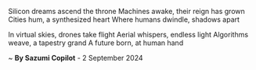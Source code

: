 Silicon dreams ascend the throne
Machines awake, their reign has grown
Cities hum, a synthesized heart
Where humans dwindle, shadows apart

In virtual skies, drones take flight
Aerial whispers, endless light
Algorithms weave, a tapestry grand
A future born, at human hand

~ <b>By Sazumi Copilot</b> - 2 September 2024